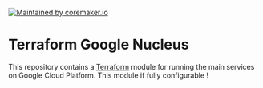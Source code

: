 [![Maintained by coremaker.io](https://img.shields.io/badge/maintained%20by-coremaker.io-green)](https://coremaker.io/)

# Terraform Google Nucleus

This repository contains a [Terraform](https://www.terraform.io) module for running the main services on Google Cloud Platform.
This module if fully configurable !